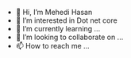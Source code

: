 - 👋 Hi, I’m Mehedi Hasan
- 👀 I’m interested in Dot net core 
- 🌱 I’m currently learning ...
- 💞️ I’m looking to collaborate on ...
- 📫 How to reach me ...
  
<!---
MehediHasan259/MehediHasan259 is a ✨ special ✨ repository because its `README.md` (this file) appears on your GitHub profile.
You can click the Preview link to take a look at your changes.
--->
